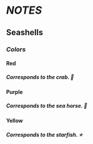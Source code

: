 # ***NOTES***

## **Seashells**

### *Colors*

#### **Red**

##### Corresponds to the crab. 🦀

#### **Purple**

##### Corresponds to the sea horse. 🐴

#### **Yellow**

##### Corresponds to the starfish. ⭐️
